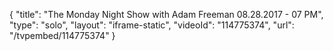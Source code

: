 {
    "title": "The Monday Night Show with Adam Freeman 08.28.2017 - 07 PM",
    "type": "solo",
    "layout": "iframe-static",
    "videoId": "114775374",
    "url": "\/tvpembed\/114775374"
}